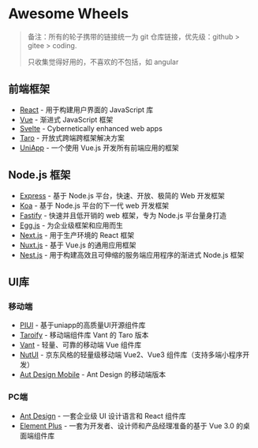 # Awesome Wheels

> 备注：所有的轮子携带的链接统一为 git 仓库链接，优先级：github > gitee > coding.
> 
> 只收集觉得好用的，不喜欢的不包括，如 angular

## 前端框架

- [React](https://github.com/facebook/react) - 用于构建用户界面的 JavaScript 库
- [Vue](https://github.com/vuejs/vue) - 渐进式 JavaScript 框架
- [Svelte](https://github.com/sveltejs/svelte) - Cybernetically enhanced web apps
- [Taro](https://github.com/nervjs/taro) - 开放式跨端跨框架解决方案
- [UniApp](https://gitee.com/dcloud/uni-app) - 一个使用 Vue.js 开发所有前端应用的框架

## Node.js 框架

- [Express](https://github.com/expressjs/express) - 基于 Node.js 平台，快速、开放、极简的 Web 开发框架
- [Koa](https://github.com/koajs/koa) - 基于 Node.js 平台的下一代 web 开发框架
- [Fastify](https://github.com/fastify/fastify) - 快速并且低开销的 web 框架，专为 Node.js 平台量身打造
- [Egg.js](https://github.com/eggjs/egg) - 为企业级框架和应用而生
- [Next.js](https://github.com/vercel/next.js) - 用于生产环境的 React 框架
- [Nuxt.js](https://github.com/nuxt/nuxt.js) - 基于 Vue.js 的通用应用框架
- [Nest.js](https://github.com/nestjs/nest) - 用于构建高效且可伸缩的服务端应用程序的渐进式 Node.js 框架

## UI库

### 移动端

- [PIUI](https://github.com/sadais-org/piui) - 基于uniapp的高质量UI开源组件库
- [Taroify](https://github.com/mallfoundry/taroify) - 移动端组件库 Vant 的 Taro 版本
- [Vant](https://github.com/youzan/vant) - 轻量、可靠的移动端 Vue 组件库
- [NutUI](https://github.com/jdf2e/nutui) - 京东风格的轻量级移动端 Vue2、Vue3 组件库（支持多端小程序开发）
- [Aut Design Mobile](https://github.com/ant-design/ant-design-mobile) - Ant Design 的移动端版本

### PC端

- [Ant Design](https://github.com/ant-design/ant-design) - 一套企业级 UI 设计语言和 React 组件库
- [Element Plus](https://github.com/element-plus/element-plus) - 一套为开发者、设计师和产品经理准备的基于 Vue 3.0 的桌面端组件库




